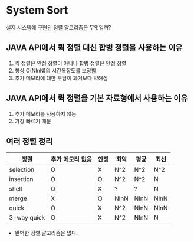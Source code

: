 # System Sort

실제 시스템에 구현된 정렬 알고리즘은 무엇일까?

## JAVA API에서 퀵 정렬 대신 합병 정렬을 사용하는 이유

1. 퀵 정렬은 안정 정렬이 아니나 합병 정렬은 안정 정렬
2. 항상 O(NlnN)의 시간복잡도를 보장함
3. 추가 메모리에 대한 부담이 과거보다 약해짐

## JAVA API에서 퀵 정렬을 기본 자료형에서 사용하는 이유

1. 추가 메모리를 사용하지 않음
2. 가장 빠르기 때문

## 여러 정렬 정리

정렬|추가 메모리 없음|안정|최악|평균|최선
---|------------|---|---|---|---
selection|O|X|N^2|N^2|N^2
insertion|O|O|N^2|N^2|N
shell|O|X|?|?|N
merge|X|O|NlnN|NlnN|NlnN
quick|O|X|N^2|NlnN|NlnN
3-way quick|O|X|N^2|NlnN|N

* 완벽한 정렬 알고리즘은 없다.